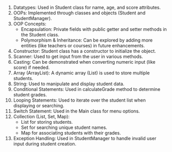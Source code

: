 1. Datatypes: Used in Student class for name, age, and score attributes.
2. OOPs: Implemented through classes and objects (Student and StudentManager).
3. OOP Concepts:
   - Encapsulation: Private fields with public getter and setter methods in the Student class.
   - Polymorphism & Inheritance: Can be explored by adding more entities (like teachers or courses) in future enhancements.
4. Constructor: Student class has a constructor to initialize the object.
5. Scanner: Used to get input from the user in various methods.
6. Casting: Can be demonstrated when converting numeric input (like score) if needed.
7. Array (ArrayList): A dynamic array (List<Student>) is used to store multiple students.
8. String: Used to manipulate and display student data.
9. Conditional Statements: Used in calculateGrade method to determine student grades.
10. Looping Statements: Used to iterate over the student list when displaying or searching.
11. Switch Statement: Used in the Main class for menu options.
12. Collection (List, Set, Map): 
    - List for storing students.
    - Set for searching unique student names.
    - Map for associating students with their grades.
13. Exception Handling: Used in StudentManager to handle invalid user input during student creation.

